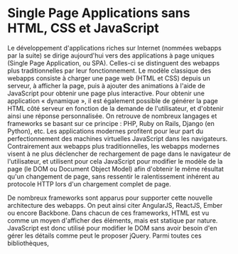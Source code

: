 # Single Page Applications sans HTML, CSS et JavaScript

Le développement d'applications riches sur Internet \(nommées webapps par la suite\) se dirige aujourd'hui vers des applications à page uniques \(Single Page Application, ou SPA\). Celles-ci se distinguent des webapps plus traditionnelles par leur fonctionnement. Le modèle classique des webapps consiste à charger une page web \(HTML et CSS\) depuis un serveur, à afficher la page, puis à ajouter des animations à l'aide de JavaScript pour obtenir une page plus interactive. Pour obtenir une application « dynamique », il est également possible de générer la page HTML côté serveur en fonction de la demande de l'utilisateur, et d'obtenir ainsi une réponse personnalisée. On retrouve de nombreux langages et frameworks se basant sur ce principe : PHP, Ruby on Rails, Django \(en Python\), etc. Les applications modernes profitent pour leur part du perfectionnement des machines virtuelles JavaScript dans les navigateurs. Contrairement aux webapps plus traditionnelles, les webapps modernes visent à ne plus déclencher de rechargement de page dans le navigateur de l'utilisateur, et utilisent pour cela JavaScript pour modifier le modèle de la page \(le DOM ou Document Object Model\) afin d'obtenir le même résultat qu'un changement de page, sans ressentir le ralentissement inhérent au protocole HTTP lors d'un chargement complet de page.

De nombreux frameworks sont apparus pour supporter cette nouvelle architecture des webapps. On peut ainsi citer AngularJS, ReactJS, Ember ou encore Backbone. Dans chacun de ces frameworks, HTML est vu comme un moyen d'afficher des éléments, mais est statique par nature. JavaScript est donc utilisé pour modifier le DOM sans avoir besoin d'en gérer les détails comme peut le proposer jQuery. Parmi toutes ces bibliothèques, 


